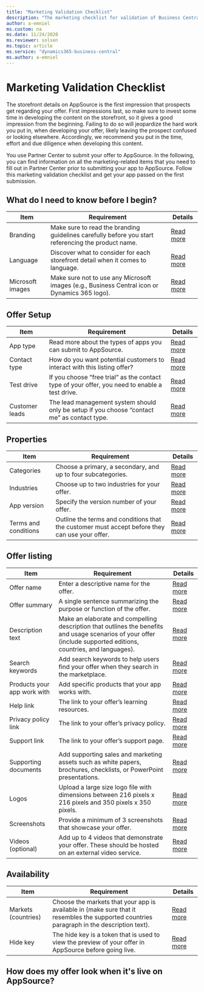```yaml
---
title: "Marketing Validation Checklist"
description: "The marketing checklist for validation of Business Central apps"
author: a-emniel
ms.custom: na
ms.date: 11/24/2020
ms.reviewer: solsen
ms.topic: article
ms.service: "dynamics365-business-central"
ms.author: a-emniel
---
```


# Marketing Validation Checklist

The storefront details on AppSource is the first impression that prospects get regarding your offer. First impressions last, so make sure to invest some time
in developing the content on the storefront, so it gives a good impression from the beginning. Failing to do so will jeopardize the hard work you put in, when
developing your offer, likely leaving the prospect confused or looking elsewhere. Accordingly, we recommend you put in the time, effort and due diligence when developing this content.

You use Partner Center to submit your offer to AppSource. In the following, you can find information on all the marketing-related items that you need to fill out in Partner Center prior to submitting your app to AppSource. Follow this marketing validation checklist and get your app passed on the first submission. 

## What do I need to know before I begin?

|Item | Requirement | Details | 
|-----------|--------------|--------------|
|Branding|Make sure to read the branding guidelines carefully before you start referencing the product name. | [Read more](readiness-checklist-a-languange-branding.md#Branding-requirements) |
|Language| Discover what to consider for each storefront detail when it comes to language. | [Read more](readiness-checklist-a-languange-branding.md#language-requirements)|
|Microsoft images| Make sure not to use any Microsoft images (e.g., Business Central icon or Dynamics 365 logo). | [Read more](readiness-checklist-a-languange-branding.md#Microsoft-images)|


## Offer Setup

|Item | Requirement | Details | 
|-----------|--------------|--------------|
|App type|Read more about the  types of apps you can submit to AppSource. | [Read more](\readiness-checklist-e-industries-categories-apptype.md#app-type) |
|Contact type| How do you want potential customers to interact with this listing offer? | [Read more](\readiness-checklist-e-industries-categories-apptype.md#contact-type)|
|Test drive | If you choose “free trial” as the contact type of your offer, you need to enable a test drive. | [Read more](\readiness-checklist-e-industries-categories-apptype.md#test-drive)|
|Customer leads| The lead management system should only be setup if you choose “contact me” as contact type.  | [Read more](\readiness-checklist-e-industries-categories-apptype.md#customer-leads)|

## Properties

|Item | Requirement | Details | 
|-----------|--------------|--------------|
|Categories|Choose a primary, a secondary, and up to four subcategories. | [Read more](link) |
|Industries|Choose up to two industries for your offer.| [Read more](link)|
|App version | Specify the version number of your offer. | [Read more](link)|
|Terms and conditions| Outline the terms and conditions that the customer must accept before they can use your offer.  | [Read more](link)|

## Offer listing

|Item | Requirement | Details | 
|-----------|--------------|--------------|
|Offer name |Enter a descriptive name for the offer. | [Read more](link) |
|Offer summary|A single sentence summarizing the purpose or function of the offer.| [Read more](link)|
|Description text | Make an elaborate and compelling description that outlines the benefits and usage scenarios of your offer (include supported editions, countries, and languages). | [Read more](link)|
|Search keywords| Add search keywords to help users find your offer when they search in the marketplace.  | [Read more](link) |
|Products your app work with |Add specific products that your app works with. | [Read more](link) |
|Help link|The link to your offer’s learning resources.| [Read more](link)|
|Privacy policy link | The link to your offer’s privacy policy. | [Read more](link)|
|Support link | The link to your offer’s support page.  | [Read more](link)|
|Supporting documents |Add supporting sales and marketing assets such as white papers, brochures, checklists, or PowerPoint presentations. | [Read more](link) |
|Logos|Upload a large size logo file with dimensions between 216 pixels x 216 pixels and 350 pixels x 350 pixels. | [Read more](link)|
| Screenshots | Provide a minimum of 3 screenshots that showcase your offer. | [Read more](link)|
|Videos (optional)| Add up to 4 videos that demonstrate your offer. These should be hosted on an external video service.  | [Read more](link)|


## Availability 

|Item | Requirement | Details | 
|-----------|--------------|--------------|
|Markets (countries)|Choose the markets that your app is available in (make sure that it resembles the supported countries paragraph in the description text). | [Read more](link) |
|Hide key|The hide key is a token that is used to view the preview of your offer in AppSource before going live.| [Read more](link)|


## How does my offer look when it's live on AppSource? 

<!-- Place picture here -->